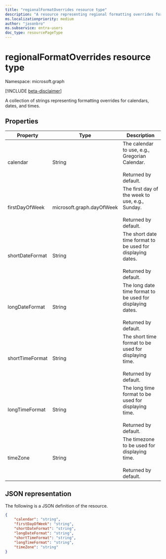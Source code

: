 ```yaml
---
title: "regionalFormatOverrides resource type"
description: "A resource representing regional formatting overrides for calendars, dates, and times."
ms.localizationpriority: medium
author: "jasonbro"
ms.subservice: entra-users
doc_type: resourcePageType
---
```

# regionalFormatOverrides resource type

Namespace: microsoft.graph

[!INCLUDE [beta-disclaimer](../../includes/beta-disclaimer.md)]

A collection of strings representing formatting overrides for calendars, dates, and times. 

## Properties

|Property             |Type                 	|Description                                                    |
|---------------------|-------------------------|---------------------------------------------------------------|
|calendar             |String               	|The calendar to use, e.g., Gregorian Calendar.<br><br>Returned by default.|                   
|firstDayOfWeek       |microsoft.graph.dayOfWeek|The first day of the week to use, e.g., Sunday.<br><br>Returned by default.|
|shortDateFormat      |String               	|The short date time format to be used for displaying dates.<br><br>Returned by default.|
|longDateFormat       |String               	|The long date time format to be used for displaying dates.<br><br>Returned by default.|
|shortTimeFormat      |String               	|The short time format to be used for displaying time.<br><br>Returned by default.|
|longTimeFormat       |String               	|The long time format to be used for displaying time.<br><br>Returned by default.|
|timeZone             |String               	|The timezone to be used for displaying time.<br><br>Returned by default.|

## JSON representation

The following is a JSON definition of the resource.

<!--{
  "blockType": "resource",
  "optionalProperties": [],
  "@odata.type": "microsoft.graph.regionalFormatOverrides"
}-->

```json
{
    "calendar": "string",
    "firstDayOfWeek": "string",
    "shortDateFormat": "string",
    "longDateFormat": "string",
    "shortTimeFormat": "string",
    "longTimeFormat": "string",
    "timeZone": "string"
}
```
<!-- {
  "type": "#page.annotation",
  "description": "regionalFormatOverride resource",
  "keywords": "",
  "section": "documentation",
  "tocPath": ""
}-->


